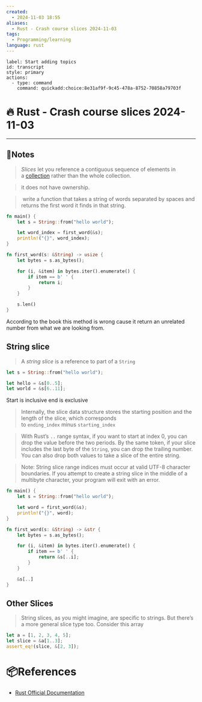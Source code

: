```yaml
---
created:
  - 2024-11-03 18:55
aliases:
  - Rust - Crash course slices 2024-11-03
tags:
  - Programming/learning
language: rust
---
```

```meta-bind-button
label: Start adding topics
id: transcript
style: primary
actions:
  - type: command
    command: quickadd:choice:8e31af9f-9c45-478a-8752-70858a79703f

```
# 🔥 Rust - Crash course slices 2024-11-03 

---
## 📃Notes 
>_Slices_ let you reference a contiguous sequence of elements in a [collection](https://doc.rust-lang.org/book/ch08-00-common-collections.html) rather than the whole collection.

> it does not have ownership.

>  write a function that takes a string of words separated by spaces and returns the first word it finds in that string.

```rust
fn main() {
    let s = String::from("hello world");

    let word_index = first_word(&s);
    println!("{}", word_index);
}

fn first_word(s: &String) -> usize {
    let bytes = s.as_bytes();

    for (i, &item) in bytes.iter().enumerate() {
        if item == b' ' {
            return i;
        }
    }

    s.len()
}
```
According to the book this method is wrong cause it return an unrelated number from what we are looking from.

## String slice
>A _string slice_ is a reference to part of a `String`

```rust
let s = String::from("hello world");

let hello = &s[0..5];
let world = &s[6..11];
```

Start is inclusive end is exclusive

> Internally, the slice data structure stores the starting position and the length of the slice, which corresponds to `ending_index` minus `starting_index`

> With Rust’s `..` range syntax, if you want to start at index 0, you can drop the value before the two periods.
> By the same token, if your slice includes the last byte of the `String`, you can drop the trailing number.
> You can also drop both values to take a slice of the entire string.

> Note: String slice range indices must occur at valid UTF-8 character boundaries. If you attempt to create a string slice in the middle of a multibyte character, your program will exit with an error.

```rust
fn main() {
    let s = String::from("hello world");

    let word = first_word(&s);
    println!("{}", word);
}

fn first_word(s: &String) -> &str {
    let bytes = s.as_bytes();

    for (i, &item) in bytes.iter().enumerate() {
        if item == b' ' {
            return &s[..i];
        }
    }

    &s[..]
}
```

## Other Slices

> String slices, as you might imagine, are specific to strings. But there’s a more general slice type too. Consider this array

```rust
let a = [1, 2, 3, 4, 5];
let slice = &a[1..3];
assert_eq!(slice, &[2, 3]);
```

# 📦References 
- [Rust Official Documentation](https://doc.rust-lang.org/book/ch04-03-slices.html)